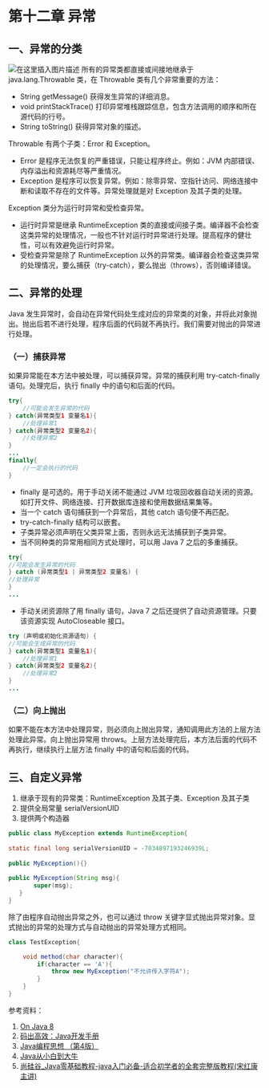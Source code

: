 # 第十二章 异常

## 一、异常的分类
![在这里插入图片描述](E:\BaiduNetdiskDownload\Typora\Java\12.异常.assets\watermark,type_ZmFuZ3poZW5naGVpdGk,shadow_10,text_aHR0cHM6Ly9ibG9nLmNzZG4ubmV0L20wXzUzNzg0MTUx,size_16,color_FFFFFF,t_70.png)
所有的异常类都直接或间接地继承于 java.lang.Throwable 类，在 Throwable 类有几个非常重要的方法：

- String getMessage() 获得发生异常的详细消息。
- void printStackTrace() 打印异常堆栈跟踪信息，包含方法调用的顺序和所在源代码的行号。
- String toString() 获得异常对象的描述。

Throwable 有两个子类：Error 和 Exception。
- Error 是程序无法恢复的严重错误，只能让程序终止。例如：JVM 内部错误、内存溢出和资源耗尽等严重情况。
- Exception 是程序可以恢复异常。例如：除零异常、空指针访问、网络连接中断和读取不存在的文件等。异常处理就是对 Exception 及其子类的处理。

Exception 类分为运行时异常和受检查异常。
- 运行时异常是继承 RuntimeException 类的直接或间接子类。编译器不会检查这类异常的处理情况，一般也不针对运行时异常进行处理。提高程序的健壮性，可以有效避免运行时异常。
- 受检查异常是除了 RuntimeException 以外的异常类。编译器会检查这类异常的处理情况，要么捕获（try-catch），要么抛出（throws），否则编译错误。
## 二、异常的处理
Java 发生异常时，会自动在异常代码处生成对应的异常类的对象，并将此对象抛出。抛出后若不进行处理，程序后面的代码就不再执行。我们需要对抛出的异常进行处理。

### （一）捕获异常
如果异常能在本方法中被处理，可以捕获异常。异常的捕获利用 try-catch-finally 语句。处理完后，执行 finally 中的语句和后面的代码。
```java
try{
	//可能会发生异常的代码
} catch(异常类型1 变量名1){
	//处理异常1
} catch(异常类型2 变量名2){
	//处理异常2
} 
...
finally{
	//一定会执行的代码
}
```
- finally 是可选的。用于手动关闭不能通过 JVM 垃圾回收器自动关闭的资源。如打开文件、网络连接、打开数据库连接和使用数据结果集等。
- 当一个 catch 语句捕获到一个异常后，其他 catch 语句便不再匹配。
- try-catch-finally 结构可以嵌套。
- 子类异常必须声明在父类异常上面，否则永远无法捕获到子类异常。
- 当不同种类的异常用相同方式处理时，可以用 Java 7 之后的多重捕获。
```java
try{
//可能会发生异常的代码
} catch (异常类型1 | 异常类型2 变量名) {
//处理异常
}
...
```
- 手动关闭资源除了用 finally 语句，Java 7 之后还提供了自动资源管理。只要该资源实现 AutoCloseable 接口。 
```java
try (声明或初始化资源语句) {
//可能会生成异常的代码
} catch(异常类型1 变量名1){
	//处理异常1
} catch(异常类型2 变量名2){
	//处理异常2
} 
...
```

### （二）向上抛出
如果不能在本方法中处理异常，则必须向上抛出异常，通知调用此方法的上层方法处理此异常。向上抛出异常用 throws。上层方法处理完后，本方法后面的代码不再执行，继续执行上层方法 finally 中的语句和后面的代码。
## 三、自定义异常
1. 继承于现有的异常类：RuntimeException 及其子类、Exception 及其子类
 2. 提供全局常量 serialVersionUID
 3. 提供两个构造器
 ```java
public class MyException extends RuntimeException{
	
static final long serialVersionUID = -7034897193246939L;
	
public MyException(){}
	
public MyException(String msg){
		super(msg);
	}
}
 ```
除了由程序自动抛出异常之外，也可以通过 throw 关键字显式抛出异常对象。显式抛出的异常的处理方式与自动抛出的异常处理方式相同。
```java
class TestException{

    void method(char character){
        if(character == 'A'){
            throw new MyException("不允许传入字符A");
        }
    }
}
```
参考资料：

1. [On Java 8](https://book.douban.com/subject/30217317/)
2. [码出高效：Java开发手册](https://book.douban.com/subject/30333948/)
3. [Java编程思想 （第4版）](https://book.douban.com/subject/2130190/)
4. [Java从小白到大牛](https://www.ituring.com.cn/book/2480/)
5. [尚硅谷_Java零基础教程-java入门必备-适合初学者的全套完整版教程(宋红康主讲)](https://www.bilibili.com/video/BV1Kb411W75N?p=180)